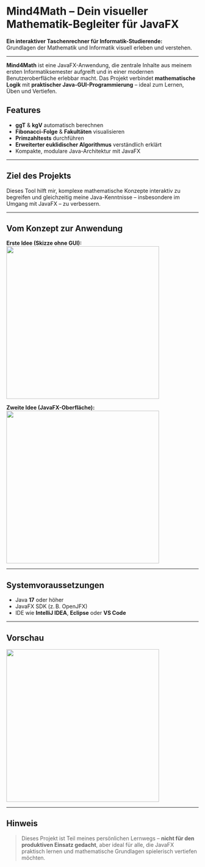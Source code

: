 # Mind4Math – Dein visueller Mathematik-Begleiter für JavaFX

**Ein interaktiver Taschenrechner für Informatik-Studierende:**  
Grundlagen der Mathematik und Informatik visuell erleben und verstehen.

---

**Mind4Math** ist eine JavaFX-Anwendung, die zentrale Inhalte aus meinem ersten Informatiksemester aufgreift und in einer modernen Benutzeroberfläche erlebbar macht. Das Projekt verbindet **mathematische Logik** mit **praktischer Java-GUI-Programmierung** – ideal zum Lernen, Üben und Vertiefen.

## Features
- **ggT** & **kgV** automatisch berechnen  
- **Fibonacci-Folge** & **Fakultäten** visualisieren  
- **Primzahltests** durchführen  
- **Erweiterter euklidischer Algorithmus** verständlich erklärt  
- Kompakte, modulare Java-Architektur mit JavaFX

---

## Ziel des Projekts

Dieses Tool hilft mir, komplexe mathematische Konzepte interaktiv zu begreifen und gleichzeitig meine Java-Kenntnisse – insbesondere im Umgang mit JavaFX – zu verbessern.

---

## Vom Konzept zur Anwendung

**Erste Idee (Skizze ohne GUI):**  
<img src="https://github.com/user-attachments/assets/e10da24e-5b51-4a64-b478-11e1c2b24628" width="400"/>

**Zweite Idee (JavaFX-Oberfläche):**  
<img src="https://github.com/user-attachments/assets/8e8c49dc-7b5f-4924-ac09-f1aadd032bcf" width="400"/>

---

## Systemvoraussetzungen
- Java **17** oder höher  
- JavaFX SDK (z. B. OpenJFX)  
- IDE wie **IntelliJ IDEA**, **Eclipse** oder **VS Code**

---

## Vorschau
<img src="https://github.com/user-attachments/assets/f2d14ae1-db74-42b7-90c0-ebb204e7eedd" width="400"/>

---

## Hinweis

> Dieses Projekt ist Teil meines persönlichen Lernwegs – **nicht für den produktiven Einsatz gedacht**, aber ideal für alle, die JavaFX praktisch lernen und mathematische Grundlagen spielerisch vertiefen möchten.

